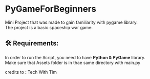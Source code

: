 # PyGameForBeginners
Mini Project that was made to gain familiarity with pygame library.<br />
The project is a basic spaceship war game.

## 🛠️ Requirements:
In order to run the Script, you need to have **Python & PyGame** library.<br />
Make sure that Assets folder is in thae same directory with main.py




credits to : Tech With Tim
